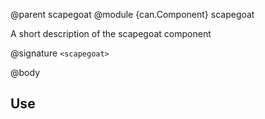 @parent scapegoat
@module {can.Component} scapegoat <scapegoat>

A short description of the scapegoat component

@signature `<scapegoat>`

@body

## Use

